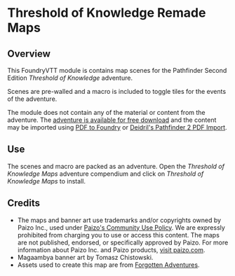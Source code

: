 # Threshold of Knowledge Remade Maps

## Overview
This FoundryVTT module is contains map scenes for the Pathfinder Second Edition *Threshold of Knowledge* adventure.

Scenes are pre-walled and a macro is included to toggle tiles for the events of the adventure.

The module does not contain any of the material or content from the adventure. The [adventure is available for free download](https://paizo.com/products/btq02apx?Pathfinder-Adventure-Threshold-of-Knowledge) and the content may be imported using [PDF to Foundry](https://paizo.com/products/btq02apx?Pathfinder-Adventure-Threshold-of-Knowledge) or [Deidril's Pathfinder 2 PDF Import](https://foundryvtt.com/packages/pf2-pdf-en-import).

## Use

The scenes and macro are packed as an adventure. Open the *Threshold of Knowledge Maps* adventure compendium and click on *Threshold of Knowledge Maps* to install.

## Credits

- The maps and banner art use trademarks and/or copyrights owned by Paizo Inc., used under [Paizo's Community Use Policy](https://www.paizo.com/communityuse). We are expressly prohibited from charging you to use or access this content. The maps are not published, endorsed, or specifically approved by Paizo. For more information about Paizo Inc. and Paizo products, [visit paizo.com](http://www.paizo.com).
- Magaambya banner art by Tomasz Chistowski.
- Assets used to create this map are from [Forgotten Adventures](https://www.forgotten-adventures.net/info/).

